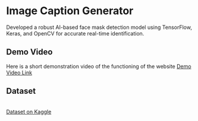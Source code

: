 # Image Caption Generator

Developed a robust AI-based face mask detection model using TensorFlow, Keras, and OpenCV for accurate real-time identification.

## Demo Video
Here is a short demonstration video of the functioning of the website <a href="https://drive.google.com/file/d/1UNhINgJ_cwBJmTNHAE5nJ7vXZRErmSKa/view?usp=sharing" >Demo Video Link</a>

## Dataset 
<br>
<a href="https://www.kaggle.com/datasets/aladdinpersson/flickr8kimagescaptions" >Dataset on Kaggle</a>